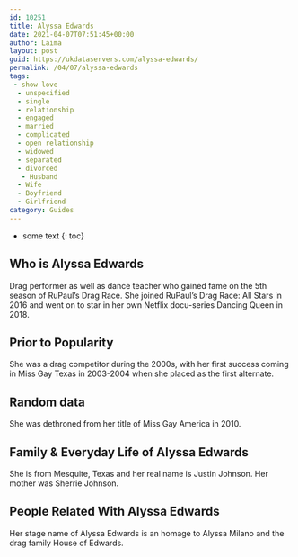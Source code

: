 ```yaml
---
id: 10251
title: Alyssa Edwards
date: 2021-04-07T07:51:45+00:00
author: Laima
layout: post
guid: https://ukdataservers.com/alyssa-edwards/
permalink: /04/07/alyssa-edwards
tags:
 - show love
  - unspecified
  - single
  - relationship
  - engaged
  - married
  - complicated
  - open relationship
  - widowed
  - separated
  - divorced
   - Husband
  - Wife
  - Boyfriend
  - Girlfriend
category: Guides
---
```


* some text
{: toc}


## Who is Alyssa Edwards
                  
                  
                  
Drag performer as well as dance teacher who gained fame on the 5th season of RuPaul&#8217;s Drag Race. She joined RuPaul&#8217;s Drag Race: All Stars in 2016 and went on to star in her own Netflix docu-series Dancing Queen in 2018. 
                  
              
            
              
            
                
                
                
## Prior to Popularity
                  
                  
                  
She was a drag competitor during the 2000s, with her first success coming in Miss Gay Texas in 2003-2004 when she placed as the first alternate.
                  
              
            
              
            
                
                
                
## Random data
                  
                  
                  
She was dethroned from her title of Miss Gay America in 2010.
                  
              
            
              
            
                
                
                
## Family & Everyday Life of Alyssa Edwards
                  
                  
                  
She is from Mesquite, Texas and her real name is Justin Johnson. Her mother was Sherrie Johnson.
                  
              
            
              
            
                
                
                
## People Related With Alyssa Edwards
                  
                  
                  
Her stage name of Alyssa Edwards is an homage to Alyssa Milano and the drag family House of Edwards.
                  
              
            
              
            
                
              
            
              
              
            
            
              
            
          
          
          